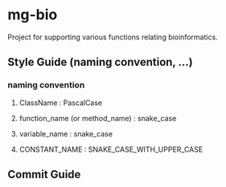 # mg-bio

Project for supporting various functions relating bioinformatics.


## Style Guide (naming convention, ...)

### naming convention

1) ClassName : PascalCase

2) function_name (or method_name) : snake_case

3) variable_name : snake_case

4) CONSTANT_NAME : SNAKE_CASE_WITH_UPPER_CASE


## Commit Guide

